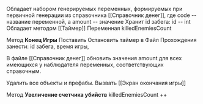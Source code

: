 Обладает набором генерируемых переменных, формируемых при первичной генерации из справочника [[Справочник денег]], где code -- название переменной, а amount -- значение
Хранит id забега: id -- int
Обладает методом [[Таймер]]
Переменная killedEnemiesCount


Метод **Конец Игры**
Поставить Остановить таймер
в Файл Прохождения занести:
id забега, время игры, 

В файле [[Справочник денег]] обновить значения amount для всех имеющихся у наблюдателя переменных, соответствующих справочным. 

Удалить все объекты и префабы. Вызвать [[Экран окончания игры]]



Метод **Увеличение счетчика убийств**
killedEnemiesCount ++


